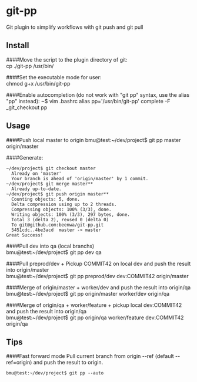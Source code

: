 git-pp
======

Git plugin to simplify workflows with git push and git pull  

Install
-------

####Move the script to the plugin directory of git:  
    cp ./git-pp /usr/bin/
    
####Set the executable mode for user:  
    chmod g+x /usr/bin/git-pp  

####Enable autocompletion (do not work with "git pp" syntax, use the alias "pp" instead):
    ~$ vim .bashrc
      alias pp='/usr/bin/git-pp'
      complete -F _git_checkout pp

Usage
-----

####Push local master to origin
    bmu@test:~/dev/project$ git pp master origin/master  
    
####Generate:  
    
    ~/dev/project$ git checkout master  
      Already on 'master'  
      Your branch is ahead of 'origin/master' by 1 commit.  
    ~/dev/project$ git merge master**  
      Already up-to-date.  
    ~/dev/project$ git push origin master**  
      Counting objects: 5, done.  
      Delta compression using up to 2 threads.  
      Compressing objects: 100% (3/3), done.  
      Writing objects: 100% (3/3), 297 bytes, done.  
      Total 3 (delta 2), reused 0 (delta 0)  
      To git@github.com:beenwa/git-pp.git  
      5451cdc..4be3acd  master -> master  
    Great Success!

####Pull dev into qa (local branchs)  
    bmu@test:~/dev/project$ git pp dev qa  

####Pull preprod/dev + Pickup COMMIT42 on local dev and push the result into origin/master  
    bmu@test:~/dev/project$ git pp preprod/dev dev:COMMIT42 origin/master  

####Merge of origin/master + worker/dev and push the result into origin/qa  
    bmu@test:~/dev/project$ git pp origin/master worker/dev origin/qa  

####Merge of origin/qa + worker/feature + pickup local dev:COMMIT42 and push the result into origin/qa  
    bmu@test:~/dev/project$ git pp origin/qa worker/feature dev:COMMIT42 origin/qa  
    
Tips
----
####Fast forward mode
Pull current branch from origin --ref (default --ref=origin) and push the result to origin.

    bmu@test:~/dev/project$ git pp --auto 

